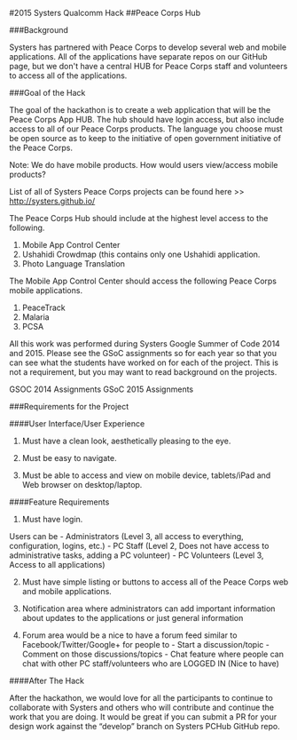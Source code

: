 #2015 Systers Qualcomm Hack
##Peace Corps Hub

###Background

Systers has partnered with Peace Corps to develop several web and mobile applications. All of the applications have separate repos on our GitHub page, but we don't have a central HUB for Peace Corps staff and volunteers to access all of the applications.


###Goal of the Hack

The goal of the hackathon is to create a web application that will be the Peace Corps App HUB. The hub should have login access, but also include access to all of our Peace Corps products. The language you choose must be open source as to keep to the initiative of open government initiative of the Peace Corps.

Note: We do have mobile products. How would users view/access mobile products?

List of all of Systers Peace Corps projects can be found here >> http://systers.github.io/

The Peace Corps Hub should include at the highest level access to the following.
1. Mobile App Control Center
2. Ushahidi Crowdmap (this contains only one Ushahidi application.
3. Photo Language Translation

The Mobile App Control Center should access the following Peace Corps mobile applications.
1. PeaceTrack
2. Malaria
3. PCSA

All this work was performed during Systers Google Summer of Code 2014 and 2015. Please see the GSoC assignments so for each year so that you can see what the students have worked on for each of the project. This is not a requirement, but you may want to read background on the projects.

GSOC 2014 Assignments
GSoC 2015 Assignments

###Requirements for the Project


####User Interface/User Experience

1. Must have a clean look, aesthetically pleasing to the eye.

2. Must be easy to navigate.

3. Must be able to access and view on mobile device, tablets/iPad and Web browser on desktop/laptop.


####Feature Requirements

1. Must have login.

Users can be - Administrators (Level 3, all access to everything, configuration, logins, etc.) - PC Staff (Level 2, Does not have access to administrative tasks, adding a PC volunteer) - PC Volunteers (Level 3, Access to all applications)

2. Must have simple listing or buttons to access all of the Peace Corps web and mobile applications.

3. Notification area where administrators can add important information about updates to the applications or just general information

4. Forum area would be a nice to have a forum feed similar to Facebook/Twitter/Google+ for people to - Start a discussion/topic - Comment on those discussions/topics - Chat feature where people can chat with other PC staff/volunteers who are LOGGED IN (Nice to have)


####After The Hack

After the hackathon, we would love for all the participants to continue to collaborate with Systers and others who will contribute and continue the work that you are doing. It would be great if you can submit a PR for your design work against the “develop” branch on Systers PCHub GitHub repo.
